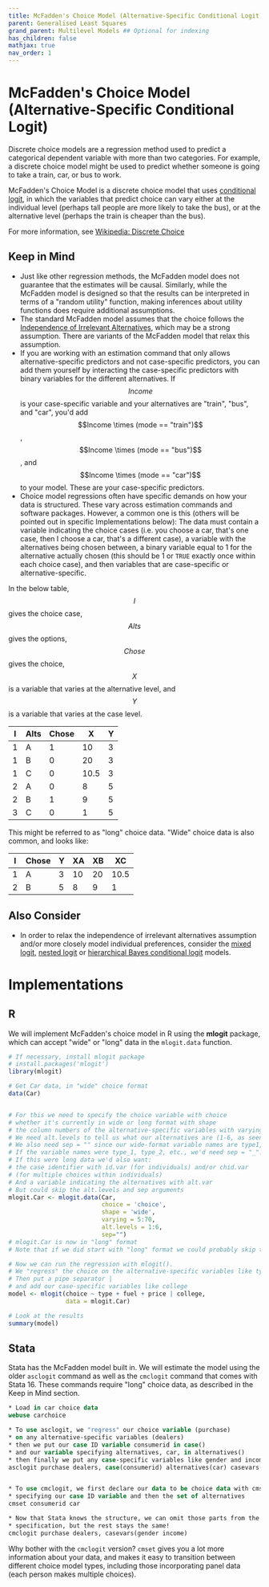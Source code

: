```yaml
---
title: McFadden's Choice Model (Alternative-Specific Conditional Logit)
parent: Generalised Least Squares
grand_parent: Multilevel Models ## Optional for indexing
has_children: false
mathjax: true
nav_order: 1
---
```


# McFadden's Choice Model (Alternative-Specific Conditional Logit)

Discrete choice models are a regression method used to predict a categorical dependent variable with more than two categories. For example, a discrete choice model might be used to predict whether someone is going to take a train, car, or bus to work. 

McFadden's Choice Model is a discrete choice model that uses [conditional logit](https://lost-stats.github.io/Model_Estimation/conditional_logit.html), in which the variables that predict choice can vary either at the individual level (perhaps tall people are more likely to take the bus), or at the alternative level (perhaps the train is cheaper than the bus).

For more information, see [Wikipedia: Discrete Choice](https://en.wikipedia.org/wiki/Discrete_choice)

## Keep in Mind

- Just like other regression methods, the McFadden model does not guarantee that the estimates will be causal. Similarly, while the McFadden model is designed so that the results can be interpreted in terms of a "random utility" function, making inferences about utility functions does require additional assumptions.
- The standard McFadden model assumes that the choice follows the [Independence of Irrelevant Alternatives](https://en.wikipedia.org/wiki/Independence_of_irrelevant_alternatives#In_econometrics), which may be a strong assumption. There are variants of the McFadden model that relax this assumption.
- If you are working with an estimation command that only allows alternative-specific predictors and not case-specific predictors, you can add them yourself by interacting the case-specific predictors with binary variables for the different alternatives. If $$Income$$ is your case-specific variable and your alternatives are "train", "bus", and "car", you'd add $$Income \times (mode == "train")$$, $$Income \times (mode == "bus")$$, and $$Income \times (mode == "car")$$ to your model. These are your case-specific predictors.
- Choice model regressions often have specific demands on how your data is structured. These vary across estimation commands and software packages. However, a common one is this (others will be pointed out in specific Implementations below): The data must contain a variable indicating the choice cases (i.e. you choose a car, that's one case, then I choose a car, that's a different case), a variable with the alternatives being chosen between, a binary variable equal to 1 for the alternative actually chosen (this should be 1 or `TRUE` exactly once within each choice case), and then variables that are case-specific or alternative-specific.

In the below table, $$I$$ gives the choice case, $$Alts$$ gives the options, $$Chose$$ gives the choice, $$X$$ is a variable that varies at the alternative level, and $$Y$$ is a variable that varies at the case level.

|I|Alts|Chose|X|Y|
|-|----|-----|-|-|
|1|A   | 1   |10|3|
|1|B   | 0   |20|3|
|1|C   | 0   |10.5|3|
|2|A   | 0   |8 |5|
|2|B   | 1   |9 |5|
|3|C   | 0   |1 |5|

This might be referred to as "long" choice data. "Wide" choice data is also common, and looks like:

|I|Chose|Y|XA|XB|XC|
|-|-----|-|--|--|--|
|1|A    |3|10|20|10.5|
|2|B    |5|8|9|1|

## Also Consider

- In order to relax the independence of irrelevant alternatives assumption and/or more closely model individual preferences, consider the [mixed logit](https://lost-stats.github.io/Model_Estimation/mixed_logit.html), [nested logit](https://lost-stats.github.io/Model_Estimation/nested_logit.html) or [hierarchical Bayes conditional logit](https://lost-stats.github.io/Model_Estimation/hierarchical_bayes_conditional_logit.html) models.

# Implementations

## R

We will implement McFadden's choice model in R using the **mlogit** package, which can accept "wide" or "long" data in the `mlogit.data` function.

```R
# If necessary, install mlogit package
# install.packages('mlogit')
library(mlogit)

# Get Car data, in "wide" choice format
data(Car)


# For this we need to specify the choice variable with choice
# whether it's currently in wide or long format with shape
# the column numbers of the alternative-specific variables with varying.
# We need alt.levels to tell us what our alternatives are (1-6, as seen in choice).
# We also need sep = "" since our wide-format variable names are type1, type2, etc.
# If the variable names were type_1, type_2, etc., we'd need sep = "_".
# If this were long data we'd also want:
# the case identifier with id.var (for individuals) and/or chid.var 
# (for multiple choices within individuals)
# And a variable indicating the alternatives with alt.var
# But could skip the alt.levels and sep arguments
mlogit.Car <- mlogit.data(Car,
                          choice = 'choice',
                          shape = 'wide',
                          varying = 5:70,
                          alt.levels = 1:6,
                          sep="")
# mlogit.Car is now in "long" format
# Note that if we did start with "long" format we could probably skip the mlogit.data() step.

# Now we can run the regression with mlogit().
# We "regress" the choice on the alternative-specific variables like type, fuel, and price
# Then put a pipe separator | 
# and add our case-specific variables like college
model <- mlogit(choice ~ type + fuel + price | college, 
                data = mlogit.Car)

# Look at the results
summary(model)
```

## Stata

Stata has the McFadden model built in. We will estimate the model using the older `asclogit` command as well as the `cmclogit` command that comes with Stata 16. These commands require "long" choice data, as described in the Keep in Mind section.

```stata
* Load in car choice data
webuse carchoice

* To use asclogit, we "regress" our choice variable (purchase)
* on any alternative-specific variables (dealers)
* then we put our case ID variable consumerid in case()
* and our variable specifying alternatives, car, in alternatives()
* then finally we put any case-specific variables like gender and income, in casevars()
asclogit purchase dealers, case(consumerid) alternatives(car) casevars(gender income)


* To use cmclogit, we first declare our data to be choice data with cmset
* specifying our case ID variable and then the set of alternatives
cmset consumerid car

* Now that Stata knows the structure, we can omit those parts from the asclogit
* specification, but the rest stays the same!
cmclogit purchase dealers, casevars(gender income)
```

Why bother with the `cmclogit` version? `cmset` gives you a lot more information about your data, and makes it easy to transition between different choice model types, including those incorporating panel data (each person makes multiple choices).
